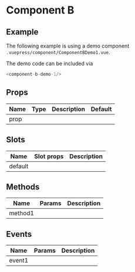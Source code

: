 # Component B

## Example

The following example is using a demo component `.vuepress/component/ComponentBDemo1.vue`. 

<component-b-demo-1/>

The demo code can be included via 

``` js
<component-b-demo-1/>
```

## Props
Name | Type   | Description | Default
---- | :----: | ----------- | -----
prop |        |             | 

## Slots
Name     | Slot props       | Description
-------- | -----------      | -----
default  |                  | 

## Methods
Name             | Params            | Description
---------------- | ----------------- | -------------------
method1          |                   |

## Events
Name             | Params            | Description
---------------- | ----------------- | -------------------
event1           |                   |